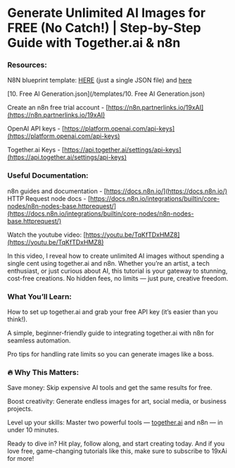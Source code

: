 # Generate Unlimited AI Images for FREE (No Catch\!) | Step-by-Step Guide with Together.ai & n8n

### Resources:

N8N blueprint template: [HERE](https://drive.google.com/file/d/1kAEavGv4-nbloDppmlGVnsBnTDo_tEiV/view?usp=sharing) (just a single JSON file) and [here](https://drive.google.com/file/d/1163zygm-gOT51g1uQA8swL8tJ4C7-jSj/view?usp=sharing)

[10. Free AI Generation.json](/templates/10. Free AI Generation.json)

Create an n8n free trial account \- [https://n8n.partnerlinks.io/19xAI](https://n8n.partnerlinks.io/19xAI)

OpenAI API keys \- [https://platform.openai.com/api-keys](https://platform.openai.com/api-keys)

Together.ai Keys \- [https://api.together.ai/settings/api-keys](https://api.together.ai/settings/api-keys) 

### Useful Documentation:

n8n guides and documentation \- [https://docs.n8n.io/](https://docs.n8n.io/)  
HTTP Request node docs \- [https://docs.n8n.io/integrations/builtin/core-nodes/n8n-nodes-base.httprequest/](https://docs.n8n.io/integrations/builtin/core-nodes/n8n-nodes-base.httprequest/)

Watch the youtube video: [https://youtu.be/TqKfTDxHMZ8](https://youtu.be/TqKfTDxHMZ8)

In this video, I reveal how to create unlimited AI images without spending a single cent using together.ai and n8n. Whether you’re an artist, a tech enthusiast, or just curious about AI, this tutorial is your gateway to stunning, cost-free creations. No hidden fees, no limits — just pure, creative freedom.

### What You’ll Learn:

How to set up together.ai and grab your free API key (it’s easier than you think\!).

A simple, beginner-friendly guide to integrating together.ai with n8n for seamless automation.

Pro tips for handling rate limits so you can generate images like a boss.

### 🔥 Why This Matters:

Save money: Skip expensive AI tools and get the same results for free.

Boost creativity: Generate endless images for art, social media, or business projects.

Level up your skills: Master two powerful tools — [together.ai](https://www.together.ai/) and n8n — in under 10 minutes.

Ready to dive in? Hit play, follow along, and start creating today. And if you love free, game-changing tutorials like this, make sure to subscribe to 19xAi for more\!

